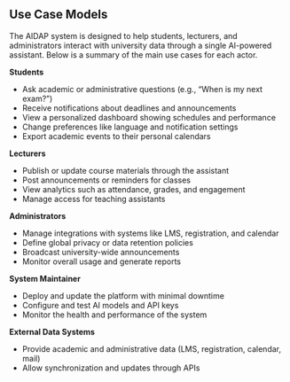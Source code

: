 ## Use Case Models

The AIDAP system is designed to help students, lecturers, and administrators interact with university data through a single AI-powered assistant. Below is a summary of the main use cases for each actor.

**Students**
- Ask academic or administrative questions (e.g., “When is my next exam?”)
- Receive notifications about deadlines and announcements  
- View a personalized dashboard showing schedules and performance  
- Change preferences like language and notification settings  
- Export academic events to their personal calendars  

**Lecturers**
- Publish or update course materials through the assistant  
- Post announcements or reminders for classes  
- View analytics such as attendance, grades, and engagement  
- Manage access for teaching assistants  

**Administrators**
- Manage integrations with systems like LMS, registration, and calendar  
- Define global privacy or data retention policies  
- Broadcast university-wide announcements  
- Monitor overall usage and generate reports  

**System Maintainer**
- Deploy and update the platform with minimal downtime  
- Configure and test AI models and API keys  
- Monitor the health and performance of the system  

**External Data Systems**
- Provide academic and administrative data (LMS, registration, calendar, mail)
- Allow synchronization and updates through APIs  